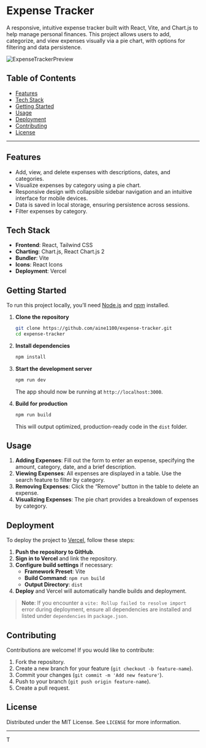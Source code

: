 
# Expense Tracker

A responsive, intuitive expense tracker built with React, Vite, and Chart.js to help manage personal finances. This project allows users to add, categorize, and view expenses visually via a pie chart, with options for filtering and data persistence.

![ExpenseTrackerPreview](https://simple-expense-tracker-dun.vercel.app/)

## Table of Contents

- [Features](#features)
- [Tech Stack](#tech-stack)
- [Getting Started](#getting-started)
- [Usage](#usage)
- [Deployment](#deployment)
- [Contributing](#contributing)
- [License](#license)

---

## Features

- Add, view, and delete expenses with descriptions, dates, and categories.
- Visualize expenses by category using a pie chart.
- Responsive design with collapsible sidebar navigation and an intuitive interface for mobile devices.
- Data is saved in local storage, ensuring persistence across sessions.
- Filter expenses by category.

## Tech Stack

- **Frontend**: React, Tailwind CSS
- **Charting**: Chart.js, React Chart.js 2
- **Bundler**: Vite
- **Icons**: React Icons
- **Deployment**: Vercel

## Getting Started

To run this project locally, you’ll need [Node.js](https://nodejs.org/) and [npm](https://www.npmjs.com/) installed.

1. **Clone the repository**

   ```bash
   git clone https://github.com/aine1100/expense-tracker.git
   cd expense-tracker
   ```

2. **Install dependencies**

   ```bash
   npm install
   ```

3. **Start the development server**

   ```bash
   npm run dev
   ```

   The app should now be running at `http://localhost:3000`.

4. **Build for production**

   ```bash
   npm run build
   ```

   This will output optimized, production-ready code in the `dist` folder.

## Usage

1. **Adding Expenses**: Fill out the form to enter an expense, specifying the amount, category, date, and a brief description.
2. **Viewing Expenses**: All expenses are displayed in a table. Use the search feature to filter by category.
3. **Removing Expenses**: Click the “Remove” button in the table to delete an expense.
4. **Visualizing Expenses**: The pie chart provides a breakdown of expenses by category.

## Deployment

To deploy the project to [Vercel](https://vercel.com/), follow these steps:

1. **Push the repository to GitHub**.
2. **Sign in to Vercel** and link the repository.
3. **Configure build settings** if necessary:
   - **Framework Preset**: Vite
   - **Build Command**: `npm run build`
   - **Output Directory**: `dist`
4. **Deploy** and Vercel will automatically handle builds and deployment.

> **Note**: If you encounter a `vite: Rollup failed to resolve import` error during deployment, ensure all dependencies are installed and listed under `dependencies` in `package.json`.

## Contributing

Contributions are welcome! If you would like to contribute:

1. Fork the repository.
2. Create a new branch for your feature (`git checkout -b feature-name`).
3. Commit your changes (`git commit -m 'Add new feature'`).
4. Push to your branch (`git push origin feature-name`).
5. Create a pull request.

## License

Distributed under the MIT License. See `LICENSE` for more information.

---

T
